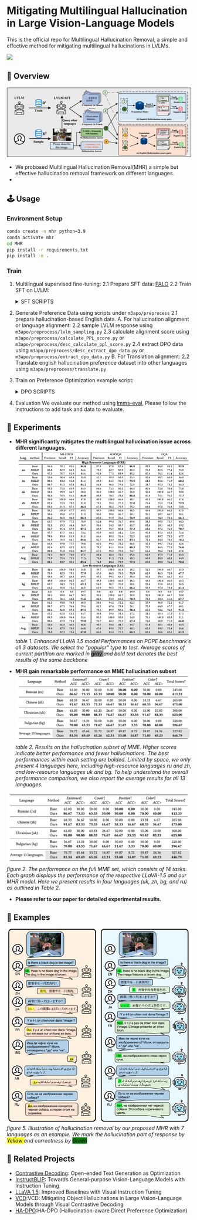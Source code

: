 
# Mitigating Multilingual Hallucination in Large Vision-Language Models
This is the official repo for Multilingual Hallucination Removal, a simple and effective method for mitigating multilingual hallucinations in LVLMs.

<div style='display:flex; gap: 0.25rem; '>
<a href='LICENCE'><img src='https://img.shields.io/badge/License-Apache 2.0-g.svg'></a>
</div>


## 🎯 Overview
![MHR](fig/main.jpg)
- We probosed Multilingual Hallucination Removal(MHR) a simple but effective hallucination removal framework on different languages.
- 


## 🕹️ Usage
### Environment Setup
```bash
conda create -n mhr python=3.9
conda activate mhr
cd MHR
pip install -r requirements.txt
pip install -e .
```

### Train


1. Multilingual supervised fine-tuning:
    2.1 Prepare SFT data: [PALO](https://huggingface.co/datasets/MBZUAI/palo_multilingual_dataset)
    2.2 Train SFT on LVLM:
    <details>
    <summary>SFT SCRIPTS</summary>
    ```bash
        
        PROMPT_VERSION=v1
        MODEL_VERSION=vicuna-v1-5-7b
        LM_MODEL_CKPT=lmsys/vicuna-7b-v1.5

        deepspeed m3apo/alignment/models/llava_v1_5/train_sft.py \
            --deepspeed ./scripts/zero3.json \
            --model_name_or_path $LM_MODEL_CKPT \
            --version $PROMPT_VERSION \
            --data_path ${DATA_PATH} \
            --image_folder ${img_folder} \
            --vision_tower openai/clip-vit-large-patch14 \
            --pretrain_mm_mlp_adapter ${vision_tower_path} \
            --mm_vision_select_layer -2 \
            --mm_use_im_start_end False \
            --mm_use_im_patch_token False \
            --bf16 True \
            --output_dir ${output_dir}\
            --num_train_epochs 3 \
            --per_device_train_batch_size 16 \
            --per_device_eval_batch_size 16 \
            --gradient_accumulation_steps 1 \
            --evaluation_strategy "no" \
            --save_strategy "steps" \
            --save_steps 500 \
            --save_total_limit 1 \
            --learning_rate 2e-5 \
            --weight_decay 0. \
            --warmup_ratio 0.03 \
            --lr_scheduler_type "cosine" \
            --logging_steps 1 \
            --tf32 True \
            --model_max_length 1280 \
            --gradient_checkpointing True \
            --dataloader_num_workers 4 \
            --lazy_preprocess True \
            --report_to wandb \
            --image_aspect_ratio 'pad'

    ```
    </details>
2. Generate Preference Data using scripts under `m3apo/preprocess`
    2.1 prepare hallucination-based English data.
    A. For hallucination alignment or language alignment:
    2.2 sample LVLM response using `m3apo/preprocess/lvlm_sampling.py`
    2.3 calculate alignment score using `m3apo/preprocess/calculate_PPL_score.py` or `m3apo/preprocess/desc_calculate_ppl_score.py`
    2.4 extract DPO data using `m3apo/preprocess/desc_extract_dpo_data.py` or `m3apo/preprocess/extract_dpo_data.py`
    B. For Translation alignment:
    2.2 Translate english hallucination preference dataset into other languages using `m3apo/preprocess/translate.py`
3. Train on Preference Optimization
    example script:
    <details>
    <summary>DPO SCRIPTS</summary>
    ```bash
        accelerate launch --config_file=${accelerate_config_file}  ./train_dpo.py \
        --deepspeed ./scripts/deepspeed/zero3.json \
        --lora_enable True --lora_r 128 --lora_alpha 256 --mm_projector_lr 0 \
        --model_name_or_path ${model_name_or_path} \
        --version v1 \
        --vision_tower ${vision_tower_path} \
        --mm_projector_type mlp2x_gelu \
        --mm_vision_select_layer -2 \
        --mm_use_im_start_end False \
        --mm_use_im_patch_token False \
        --image_aspect_ratio pad \
        --group_by_modality_length True \
        --bf16 True \
        --output_dir ${ckpt_save_path} \
        --num_train_epochs 9 \
        --per_device_train_batch_size 8 \
        --per_device_eval_batch_size 4 \
        --gradient_accumulation_steps 1 \
        --evaluation_strategy "no" \
        --save_strategy "steps" \
        --save_steps ${save_steps} \
        --save_total_limit 5 \
        --learning_rate 2e-6 \
        --weight_decay 0. \
        --warmup_steps 0 \
        --lr_scheduler_type "cosine" \
        --logging_steps 1 \
        --tf32 True \
        --model_max_length 2048 \
        --gradient_checkpointing True \
        --report_to wandb \
        --run_name ${ckpt_name} \
        --dataloader_num_workers 4 \
        --lazy_preprocess True \
        --beta 0.1 \
        --hallucination_data_path ${hallucination_data} \
        --hallucination_data_type "dir_of_jsonl_desc" \
        --hallucination_ratio 1 \
        --preference_data_path ${preference_data} \
        --preference_ratio 1 \
        --preference_data_type "dir_of_jsonl_desc" \
        --translation_data_path ${translation_data} \
        --translation_ratio 1 \
        --translation_data_type "dir_of_json_desc" \
        --image_folder ${image_folder} \
        --vg_path ${vg_annotation_path} \
        --resume_from_checkpoint ${resume_from_checkpoint}
    ```
    </details>
4. Evaluation
We evaluate our method using [lmms-eval](https://github.com/EvolvingLMMs-Lab/lmms-eval), Please follow the instructions to add task and data to evaluate.
    

## 🏅 Experiments
- **MHR significantly mitigates the multilingual hallucination issue across different languages.**
![exp1](fig/pope_res.jpg)
*table 1. Enhanced LLaVA 1.5 model Performances on POPE benchmark’s all 3 datasets. We select the “popular" type to test.
Average scores of current partition are marked in <mark style="background-color: gray"> gray </mark> and bold text denotes the best results of the same backbone*

- **MHR gain remarkable performance on MME hallucination subset**
![exp2](fig/mme_res.jpg)
*table 2. Results on the hallucination subset of MME. Higher scores indicate better performance and fewer hallucinations. The
best performances within each setting are bolded. Limited by space, we only present 4 languages here, including high-resource
languages ru and zh, and low-resource languages uk and bg. To help understand the overall performance comparison, we also
report the average results for all 13 languages.*

![exp2](fig/mme_res.jpg)
*figure 2. The performance on the full MME set, which consists of 14 tasks. Each graph displays the performance of the
respective LLaVA-1.5 and our MHR model. Here we present results in four languages (uk, zh, bg, and ru) as outlined in Table 2.*

- **Please refer to our paper for detailed experimental results.**



## 📌 Examples
![Case1](fig/qualitive.jpg)
*figure 5. Illustration of hallucination removal by our proposed MHR with 7 languages as an example. We mark the hallucination part of response by <mark style="background-color: yellow"> Yellow </mark> and correctness by <mark style="background-color: green"> Green </mark>*




## 📝 Related Projects
- [Contrastive Decoding](https://github.com/XiangLi1999/ContrastiveDecoding): Open-ended Text Generation as Optimization
- [InstructBLIP](https://github.com/salesforce/LAVIS/tree/main/projects/instructblip): Towards General-purpose Vision-Language Models with Instruction Tuning
- [LLaVA 1.5](https://github.com/haotian-liu/LLaVA): Improved Baselines with Visual Instruction Tuning
- [VCD](https://github.com/DAMO-NLP-SG/VCD):VCD: Mitigating Object Hallucinations in Large Vision-Language Models through Visual Contrastive Decoding
- [HA-DPO](https://github.com/opendatalab/HA-DPO):HA-DPO (Hallucination-aware Direct Preference Optimization) 
